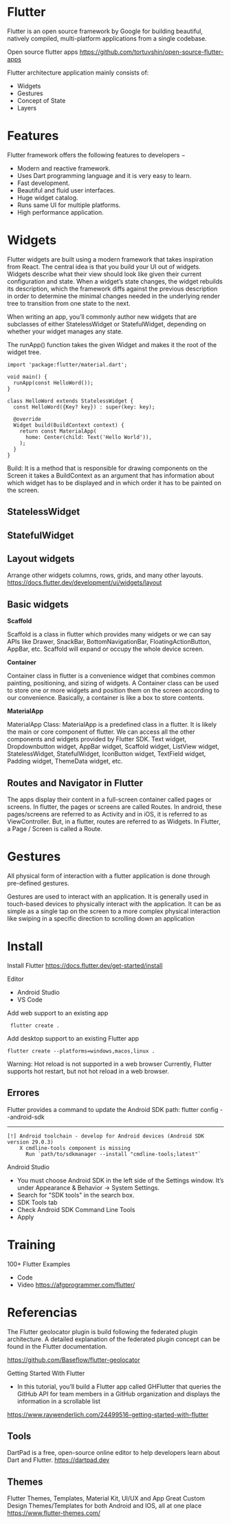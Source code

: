 # Flutter


Flutter is an open source framework by Google for building beautiful, natively compiled, multi-platform applications from a single codebase.


Open source flutter apps
https://github.com/tortuvshin/open-source-flutter-apps

Flutter architecture application mainly consists of:

- Widgets
- Gestures
- Concept of State
- Layers
	


# Features

Flutter framework offers the following features to developers −

- Modern and reactive framework.
- Uses Dart programming language and it is very easy to learn.
- Fast development.
- Beautiful and fluid user interfaces.
- Huge widget catalog.
- Runs same UI for multiple platforms.
- High performance application.


# Widgets 

Flutter widgets are built using a modern framework that takes inspiration from React. The central idea is that you build your UI out of widgets. Widgets describe what their view should look like given their current configuration and state. When a widget’s state changes, the widget rebuilds its description, which the framework diffs against the previous description in order to determine the minimal changes needed in the underlying render tree to transition from one state to the next.

When writing an app, you’ll commonly author new widgets that are subclasses of either StatelessWidget or StatefulWidget, depending on whether your widget manages any state. 


The runApp() function takes the given Widget and makes it the root of the widget tree. 

```
import 'package:flutter/material.dart';

void main() {
  runApp(const HelloWord());
}

class HelloWord extends StatelessWidget {
  const HelloWord({Key? key}) : super(key: key);

  @override
  Widget build(BuildContext context) {
    return const MaterialApp(
      home: Center(child: Text('Hello World')),
    );
  }
}
```

Build: It is a method that is responsible for drawing components on the Screen it takes a BuildContext as an argument that has information about which widget has to be displayed and in which order it has to be painted on the screen. 


## StatelessWidget

## StatefulWidget
 
## Layout widgets

Arrange other widgets columns, rows, grids, and many other layouts. 
https://docs.flutter.dev/development/ui/widgets/layout

## Basic widgets

**Scaffold**

Scaffold is a class in flutter which provides many widgets or we can say APIs like Drawer, SnackBar, BottomNavigationBar, FloatingActionButton, AppBar, etc. Scaffold will expand or occupy the whole device screen.

**Container**

Container class in flutter is a convenience widget that combines common painting, positioning, and sizing of widgets. A Container class can be used to store one or more widgets and position them on the screen according to our convenience. Basically, a container is like a box to store contents. 

**MaterialApp**

MaterialApp Class: MaterialApp is a predefined class in a flutter. It is likely the main or core component of flutter. We can access all the other components and widgets provided by Flutter SDK. Text widget, Dropdownbutton widget, AppBar widget, Scaffold widget, ListView widget, StatelessWidget, StatefulWidget, IconButton widget, TextField widget, Padding widget, ThemeData widget, etc.

## Routes and Navigator in Flutter

The apps display their content in a full-screen container called pages or screens. In flutter, the pages or screens are called Routes. In android, these pages/screens are referred to as Activity and in iOS, it is referred to as ViewController. But, in a flutter, routes are referred to as Widgets. In Flutter, a Page / Screen is called a Route.



# Gestures

All physical form of interaction with a flutter application is done through pre-defined gestures.

Gestures are used to interact with an application. It is generally used in touch-based devices to physically interact with the application. It can be as simple as a single tap on the screen to a more complex physical interaction like swiping in a specific direction to scrolling down an application


 
# Install

Install Flutter
https://docs.flutter.dev/get-started/install

Editor
- Android Studio
- VS Code
 


Add web support to an existing app
```
 flutter create .
```


Add desktop support to an existing Flutter app
```
flutter create --platforms=windows,macos,linux .
```


Warning: Hot reload is not supported in a web browser Currently, Flutter supports hot restart, but not hot reload in a web browser.
 
Errores
----------------
Flutter provides a command to update the Android SDK path:
flutter config --android-sdk <path-to-your-android-sdk-path>

----------------
```
[!] Android toolchain - develop for Android devices (Android SDK version 29.0.3)
    X cmdline-tools component is missing
      Run `path/to/sdkmanager --install "cmdline-tools;latest"`
```

Android Studio

- You must choose Android SDK in the left side of the Settings window. It’s under Appearance & Behavior → System Settings.
- Search for "SDK tools" in the search box.
- SDK Tools tab
- Check Android SDK Command Line Tools 
- Apply


# Training




100+ Flutter Examples 
- Code
- Video
https://afgprogrammer.com/flutter/


# Referencias

The Flutter geolocator plugin is build following the federated plugin architecture. A detailed explanation of the federated plugin concept can be found in the Flutter documentation. 

https://github.com/Baseflow/flutter-geolocator


Getting Started With Flutter
- In this tutorial, you’ll build a Flutter app called GHFlutter that queries the GitHub API for team members in a GitHub organization and displays the information in a scrollable list

https://www.raywenderlich.com/24499516-getting-started-with-flutter

## Tools

DartPad is a free, open-source online editor to help developers learn about Dart and Flutter. 
https://dartpad.dev


## Themes

Flutter Themes, Templates, Material Kit, UI/UX and App
Great Custom Design Themes/Templates for both Android and IOS, all at one place
https://www.flutter-themes.com/